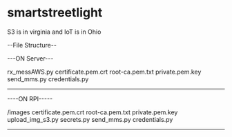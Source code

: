 # smartstreetlight
S3 is in virginia
and IoT is in Ohio


--File Structure--

---ON Server---

rx_messAWS.py
certificate.pem.crt
root-ca.pem.txt
private.pem.key
send_mms.py
credentials.py

---------------
----ON RPI-----

/images
certificate.pem.crt
root-ca.pem.txt
private.pem.key
upload_img_s3.py
secrets.py
send_mms.py
credentials.py

---------------




